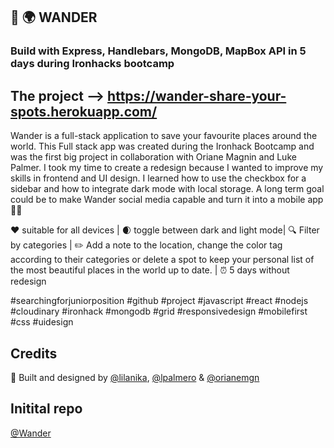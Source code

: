 ## :round_pushpin: :earth_africa: WANDER
### Build with Express, Handlebars, MongoDB, MapBox API in 5 days during Ironhacks bootcamp

## The project --> https://wander-share-your-spots.herokuapp.com/
Wander is a full-stack application to save your favourite places around the world. This Full stack app was created during the Ironhack Bootcamp and was the first big project in collaboration with Oriane Magnin and Luke Palmer. I took my time to create a redesign because I wanted to improve my skills in frontend and UI design. I learned how to use the checkbox for a sidebar and how to integrate dark mode with local storage. A long term goal could be to make Wander social media capable and turn it into a mobile app 💪🏼

❤️ suitable for all devices | 🌒 toggle between dark and light mode| 🔍 Filter by categories | ✏️ Add a note to the location, change the color tag according to their categories or delete a spot to keep your personal list of the most beautiful places in the world up to date. | ⏰ 5 days without redesign


#searchingforjuniorposition #github #project #javascript #react #nodejs #cloudinary #ironhack #mongodb #grid #responsivedesign #mobilefirst #css #uidesign

## Credits
:raised_hands: Built and designed by  [@lilanika](https://github.com/lilanika), [@lpalmero](https://github.com/lpalmero) & [@orianemgn](https://github.com/orianemgn/)

## Initital repo 
[@Wander](https://github.com/PROJECT2-WANDER)


